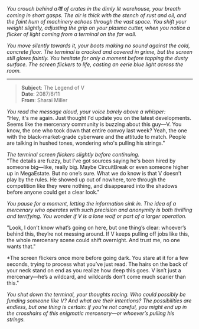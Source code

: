 *You crouch behind a堆 of crates in the dimly lit warehouse, your breath coming in short gasps. The air is thick with the stench of rust and oil, and the faint hum of machinery echoes through the vast space. You shift your weight slightly, adjusting the grip on your plasma cutter, when you notice a flicker of light coming from a terminal on the far wall.*

*You move silently towards it, your boots making no sound against the cold, concrete floor. The terminal is cracked and covered in grime, but the screen still glows faintly. You hesitate for only a moment before tapping the dusty surface. The screen flickers to life, casting an eerie blue light across the room.*

---

> **Subject**: The Legend of V  
> **Date**: 2087/6/11  
> **From**: Sharai Miller  

*You read the message aloud, your voice barely above a whisper:*  
"Hey, it's me again. Just thought I'd update you on the latest developments. Seems like the mercenary community is buzzing about this guy—V. You know, the one who took down that entire convoy last week? Yeah, the one with the black-market-grade cyberware and the attitude to match. People are talking in hushed tones, wondering who's pulling his strings."

*The terminal screen flickers slightly before continuing.*  
"The details are fuzzy, but I've got sources saying he's been hired by someone big—like, really big. Maybe CircuitBreak or even someone higher up in MegaEstate. But no one’s sure. What we do know is that V doesn’t play by the rules. He showed up out of nowhere, tore through the competition like they were nothing, and disappeared into the shadows before anyone could get a clear look."

*You pause for a moment, letting the information sink in. The idea of a mercenary who operates with such precision and anonymity is both thrilling and terrifying. You wonder if V is a lone wolf or part of a larger operation.*  

"Look, I don’t know what’s going on here, but one thing’s clear: whoever’s behind this, they’re not messing around. If V keeps pulling off jobs like this, the whole mercenary scene could shift overnight. And trust me, no one wants that."

*The screen flickers once more before going dark. You stare at it for a few seconds, trying to process what you’ve just read. The hairs on the back of your neck stand on end as you realize how deep this goes. V isn’t just a mercenary—he’s a wildcard, and wildcards don’t come much scarier than this."

*You shut down the terminal, your thoughts racing. Who could possibly be funding someone like V? And what are their intentions? The possibilities are endless, but one thing is certain: if you’re not careful, you might end up in the crosshairs of this enigmatic mercenary—or whoever’s pulling his strings.*